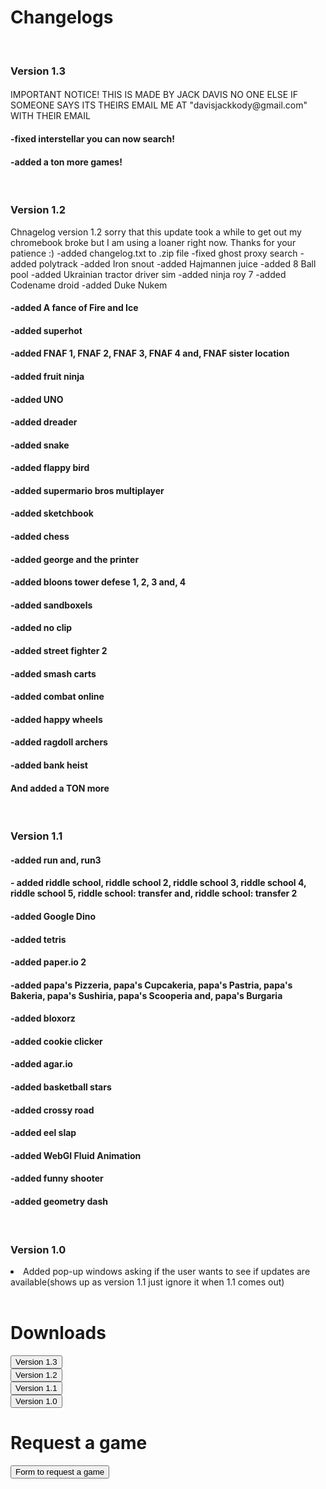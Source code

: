 <h1>Changelogs</h1>
<br>
<h3>Version 1.3</h3>
<h4></h4>IMPORTANT NOTICE! THIS IS MADE BY JACK DAVIS NO ONE ELSE IF SOMEONE SAYS ITS THEIRS EMAIL ME AT "davisjackkody@gmail.com" WITH THEIR EMAIL
<h4>-fixed interstellar you can now search!</h4>
<h4>-added a ton more games!</h4>
<br>
<h3>Version 1.2</h3>
Chnagelog version 1.2
sorry that this update took a while to get out my chromebook broke but I am using a loaner right now. Thanks for your patience :)
-added changelog.txt to .zip file
-fixed ghost proxy search
-added polytrack
-added Iron snout
-added Hajmannen juice
-added 8 Ball pool
-added Ukrainian tractor driver sim
-added ninja roy 7
-added Codename droid
-added Duke Nukem
<h4>-added A fance of Fire and Ice
<h4>-added superhot
<h4>-added FNAF 1, FNAF 2, FNAF 3, FNAF 4 and, FNAF sister location
<h4>-added fruit ninja
<h4>-added UNO
<h4>-added dreader
<h4>-added snake
<h4>-added flappy bird
<h4>-added supermario bros multiplayer
<h4>-added sketchbook
<h4>-added chess
<h4>-added george and the printer
<h4>-added bloons tower defese 1, 2, 3 and, 4
<h4>-added sandboxels
<h4>-added no clip
<h4>-added street fighter 2
<h4>-added smash carts
<h4>-added combat online
<h4>-added happy wheels
<h4>-added ragdoll archers
<h4>-added bank heist
<h4>And added a TON more</h4>
  <br>
<h3>Version 1.1</h3>
<h4>-added run and, run3</h4>
<h4>- added riddle school, riddle school 2, riddle school 3, riddle school 4, riddle school 5, riddle school: transfer and, riddle school: transfer 2</h4>
<h4>-added Google Dino</h4>
<h4>-added tetris</h4>
<h4>-added paper.io 2</h4>
<h4>-added papa's Pizzeria, papa's Cupcakeria, papa's Pastria, papa's Bakeria, papa's Sushiria, papa's Scooperia and, papa's Burgaria</h4>
<h4>-added bloxorz</h4>
<h4>-added cookie clicker</h4>
<h4>-added agar.io</h4>
<h4>-added basketball stars</h4>
<h4>-added crossy road</h4>
<h4>-added eel slap</h4>
<h4>-added WebGI Fluid Animation</h4>
<h4>-added funny shooter</h4>
<h4>-added geometry dash</h4>
  <br>
<h3>Version 1.0</h3>
<li>Added pop-up windows asking if the user wants to see if updates are available(shows up as version 1.1 just ignore it when 1.1 comes out)</li>
  <br>
  <h1>Downloads</h1>
  <a href="https://github.com/itsboijack11/JacksGam3Site.github.io/blob/main/version%201.3.zip">
    <button>Version 1.3</button>
  </a>
  <br>
  <a href="https://github.com/itsboijack11/JacksGam3Site.github.io/blob/main/version%201.2.zip">
  <button>Version 1.2</button>
</a>
  <br>
  <a href="https://github.com/itsboijack11/JacksGam3Site.github.io/blob/main/version%201.1.zip">
    <button>Version 1.1</button>
  </a>
  <br>
<a href="https://github.com/itsboijack11/JacksGam3Site.github.io/blob/main/version%201.0.zip">
<button>Version 1.0</button>
</a>
<br>
<h1>Request a game</h1>
<a href="https://docs.google.com/forms/d/e/1FAIpQLSd_1w0KAcy8ElgZ_4BTxjUyR6Cnm2VT5cuZ0QJKOPROJCYmbg/viewform?usp=sharing">
<button>Form to request a game</button>
</a>
